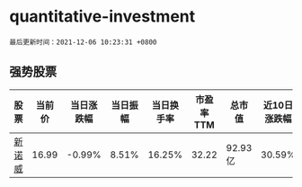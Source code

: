 # quantitative-investment

`最后更新时间：2021-12-06 10:23:31 +0800`

## 强势股票

|股票|当前价|当日涨跌幅|当日振幅|当日换手率|市盈率TTM|总市值|近10日涨跌幅|
|----|----|----|----|----|----|----|----|
|[新诺威](https://xueqiu.com/S/SZ300765)|16.99|-0.99%|8.51%|16.25%|32.22|92.93亿|30.59%|
